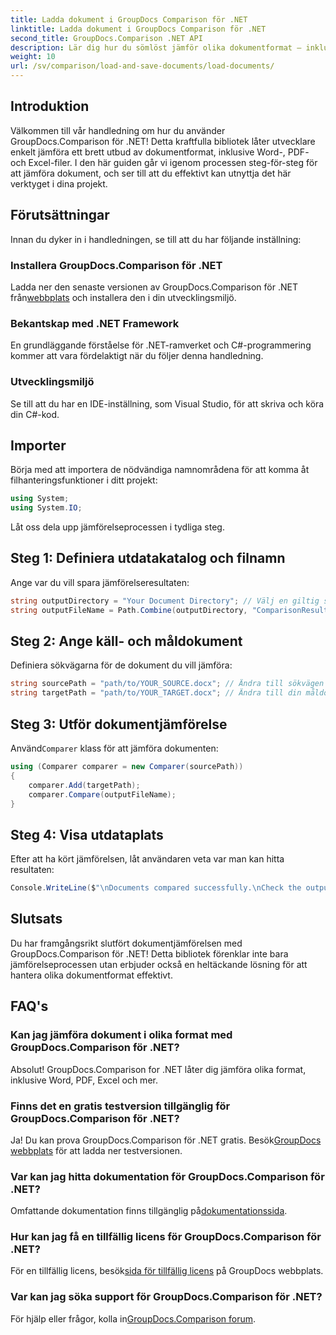 ```yaml
---
title: Ladda dokument i GroupDocs Comparison för .NET
linktitle: Ladda dokument i GroupDocs Comparison för .NET
second_title: GroupDocs.Comparison .NET API
description: Lär dig hur du sömlöst jämför olika dokumentformat – inklusive Word, PDF och Excel – med detta robusta bibliotek. Perfekt för utvecklare på alla nivåer, denna steg-för-steg handledning.
weight: 10
url: /sv/comparison/load-and-save-documents/load-documents/
---
```

## Introduktion

Välkommen till vår handledning om hur du använder GroupDocs.Comparison för .NET! Detta kraftfulla bibliotek låter utvecklare enkelt jämföra ett brett utbud av dokumentformat, inklusive Word-, PDF- och Excel-filer. I den här guiden går vi igenom processen steg-för-steg för att jämföra dokument, och ser till att du effektivt kan utnyttja det här verktyget i dina projekt.

## Förutsättningar

Innan du dyker in i handledningen, se till att du har följande inställning:

### Installera GroupDocs.Comparison för .NET
 Ladda ner den senaste versionen av GroupDocs.Comparison för .NET från[webbplats](https://releases.groupdocs.com/comparison/net/) och installera den i din utvecklingsmiljö.

### Bekantskap med .NET Framework
En grundläggande förståelse för .NET-ramverket och C#-programmering kommer att vara fördelaktigt när du följer denna handledning.

### Utvecklingsmiljö
Se till att du har en IDE-inställning, som Visual Studio, för att skriva och köra din C#-kod.

## Importer

Börja med att importera de nödvändiga namnområdena för att komma åt filhanteringsfunktioner i ditt projekt:

```csharp
using System;
using System.IO;
```

Låt oss dela upp jämförelseprocessen i tydliga steg.

## Steg 1: Definiera utdatakatalog och filnamn

Ange var du vill spara jämförelseresultaten:

```csharp
string outputDirectory = "Your Document Directory"; // Välj en giltig sökväg
string outputFileName = Path.Combine(outputDirectory, "ComparisonResult.docx");
```

## Steg 2: Ange käll- och måldokument

Definiera sökvägarna för de dokument du vill jämföra:

```csharp
string sourcePath = "path/to/YOUR_SOURCE.docx"; // Ändra till sökvägen till källdokumentet
string targetPath = "path/to/YOUR_TARGET.docx"; // Ändra till din måldokumentsökväg
```

## Steg 3: Utför dokumentjämförelse

 Använd`Comparer` klass för att jämföra dokumenten:

```csharp
using (Comparer comparer = new Comparer(sourcePath))
{
    comparer.Add(targetPath);
    comparer.Compare(outputFileName);
}
```

## Steg 4: Visa utdataplats

Efter att ha kört jämförelsen, låt användaren veta var man kan hitta resultaten:

```csharp
Console.WriteLine($"\nDocuments compared successfully.\nCheck the output in: {outputDirectory}");
```

## Slutsats

Du har framgångsrikt slutfört dokumentjämförelsen med GroupDocs.Comparison för .NET! Detta bibliotek förenklar inte bara jämförelseprocessen utan erbjuder också en heltäckande lösning för att hantera olika dokumentformat effektivt.

## FAQ's

### Kan jag jämföra dokument i olika format med GroupDocs.Comparison för .NET?
Absolut! GroupDocs.Comparison for .NET låter dig jämföra olika format, inklusive Word, PDF, Excel och mer.

### Finns det en gratis testversion tillgänglig för GroupDocs.Comparison för .NET?
 Ja! Du kan prova GroupDocs.Comparison för .NET gratis. Besök[GroupDocs webbplats](https://releases.groupdocs.com/) för att ladda ner testversionen.

### Var kan jag hitta dokumentation för GroupDocs.Comparison för .NET?
 Omfattande dokumentation finns tillgänglig på[dokumentationssida](https://reference.groupdocs.com/comparison/net/).

### Hur kan jag få en tillfällig licens för GroupDocs.Comparison för .NET?
 För en tillfällig licens, besök[sida för tillfällig licens](https://purchase.groupdocs.com/temporary-license/) på GroupDocs webbplats.

### Var kan jag söka support för GroupDocs.Comparison för .NET?
 För hjälp eller frågor, kolla in[GroupDocs.Comparison forum](https://forum.groupdocs.com/c/comparison/12).